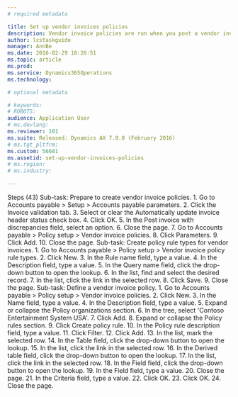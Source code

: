 ```yaml
---
# required metadata

title: Set up vendor invoices policies
description: Vendor invoice policies are run when you post a vendor invoice by using the Vendor invoice page and when you open the vendor invoice Policy violations page. You can also configure the vendor invoice workflow to run vendor invoice policies every time that you submit an invoice to workflow. Vendor invoice policies do not apply to invoices that were created in the invoice register or invoice journal. Invoice matching validation does not use vendor invoice policies, but is instead set up in the Accounts payable parameters page. This recording uses the USMF demo company. The accounts payable manager or accounting manager role would perform these steps. Before you begin, make sure that the Invoice matching configuration key is selected.
author: lcstaskguide
manager: AnnBe
ms.date: 2016-02-29 18:26:51
ms.topic: article
ms.prod: 
ms.service: Dynamics365Operations
ms.technology: 

# optional metadata

# keywords: 
# ROBOTS: 
audience: Application User
# ms.devlang: 
ms.reviewer: 101
ms.suite: Released: Dynamics AX 7.0.0 (February 2016)
# ms.tgt_pltfrm: 
ms.custom: 56681
ms.assetid: set-up-vendor-invoices-policies
# ms.region: 
# ms.industry: 

---
```


Steps (43)
Sub-task: Prepare to create vendor invoice policies.
1.
Go to Accounts payable &gt; Setup &gt; Accounts payable parameters.
2.
Click the Invoice validation tab.
3.
Select or clear the Automatically update invoice header status check box.
4.
Click OK.
5.
In the Post invoice with discrepancies field, select an option.
6.
Close the page.
7.
Go to Accounts payable &gt; Policy setup &gt; Vendor invoice policies.
8.
Click Parameters.
9.
Click Add.
10.
Close the page.
Sub-task: Create policy rule types for vendor invoices.
1.
Go to Accounts payable &gt; Policy setup &gt; Vendor invoice policy rule types.
2.
Click New.
3.
In the Rule name field, type a value.
4.
In the Description field, type a value.
5.
In the Query name field, click the drop-down button to open the lookup.
6.
In the list, find and select the desired record.
7.
In the list, click the link in the selected row.
8.
Click Save.
9.
Close the page.
Sub-task: Define a vendor invoice policy.
1.
Go to Accounts payable &gt; Policy setup &gt; Vendor invoice policies.
2.
Click New.
3.
In the Name field, type a value.
4.
In the Description field, type a value.
5.
Expand or collapse the Policy organizations section.
6.
In the tree, select 'Contoso Entertainment System USA'.
7.
Click Add.
8.
Expand or collapse the Policy rules section.
9.
Click Create policy rule.
10.
In the Policy rule description field, type a value.
11.
Click Filter.
12.
Click Add.
13.
In the list, mark the selected row.
14.
In the Table field, click the drop-down button to open the lookup.
15.
In the list, click the link in the selected row.
16.
In the Derived table field, click the drop-down button to open the lookup.
17.
In the list, click the link in the selected row.
18.
In the Field field, click the drop-down button to open the lookup.
19.
In the Field field, type a value.
20.
Close the page.
21.
In the Criteria field, type a value.
22.
Click OK.
23.
Click OK.
24.
Close the page.

